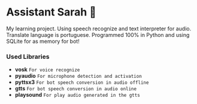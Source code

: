 # Assistant Sarah 🤩
My learning project. Using speech recognize and text interpreter for audio. Translate language is portuguese. Programmed 100% in Python and using SQLite for as memory for bot!

### Used Libraries
- **vosk** ```For voice recognize```
- **pyaudio** ```For microphone detection and activation```
- **pyttsx3** ```For bot speech conversion in audio offline```
- **gtts** ```For bot speech conversion in audio online```
- **playsound** ```For play audio generated in the gtts```